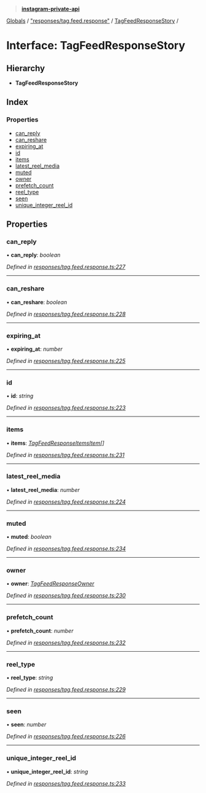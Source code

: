 > **[instagram-private-api](../README.md)**

[Globals](../README.md) / ["responses/tag.feed.response"](../modules/_responses_tag_feed_response_.md) / [TagFeedResponseStory](_responses_tag_feed_response_.tagfeedresponsestory.md) /

# Interface: TagFeedResponseStory

## Hierarchy

* **TagFeedResponseStory**

## Index

### Properties

* [can_reply](_responses_tag_feed_response_.tagfeedresponsestory.md#can_reply)
* [can_reshare](_responses_tag_feed_response_.tagfeedresponsestory.md#can_reshare)
* [expiring_at](_responses_tag_feed_response_.tagfeedresponsestory.md#expiring_at)
* [id](_responses_tag_feed_response_.tagfeedresponsestory.md#id)
* [items](_responses_tag_feed_response_.tagfeedresponsestory.md#items)
* [latest_reel_media](_responses_tag_feed_response_.tagfeedresponsestory.md#latest_reel_media)
* [muted](_responses_tag_feed_response_.tagfeedresponsestory.md#muted)
* [owner](_responses_tag_feed_response_.tagfeedresponsestory.md#owner)
* [prefetch_count](_responses_tag_feed_response_.tagfeedresponsestory.md#prefetch_count)
* [reel_type](_responses_tag_feed_response_.tagfeedresponsestory.md#reel_type)
* [seen](_responses_tag_feed_response_.tagfeedresponsestory.md#seen)
* [unique_integer_reel_id](_responses_tag_feed_response_.tagfeedresponsestory.md#unique_integer_reel_id)

## Properties

###  can_reply

• **can_reply**: *boolean*

*Defined in [responses/tag.feed.response.ts:227](https://github.com/dilame/instagram-private-api/blob/173bc62/src/responses/tag.feed.response.ts#L227)*

___

###  can_reshare

• **can_reshare**: *boolean*

*Defined in [responses/tag.feed.response.ts:228](https://github.com/dilame/instagram-private-api/blob/173bc62/src/responses/tag.feed.response.ts#L228)*

___

###  expiring_at

• **expiring_at**: *number*

*Defined in [responses/tag.feed.response.ts:225](https://github.com/dilame/instagram-private-api/blob/173bc62/src/responses/tag.feed.response.ts#L225)*

___

###  id

• **id**: *string*

*Defined in [responses/tag.feed.response.ts:223](https://github.com/dilame/instagram-private-api/blob/173bc62/src/responses/tag.feed.response.ts#L223)*

___

###  items

• **items**: *[TagFeedResponseItemsItem](_responses_tag_feed_response_.tagfeedresponseitemsitem.md)[]*

*Defined in [responses/tag.feed.response.ts:231](https://github.com/dilame/instagram-private-api/blob/173bc62/src/responses/tag.feed.response.ts#L231)*

___

###  latest_reel_media

• **latest_reel_media**: *number*

*Defined in [responses/tag.feed.response.ts:224](https://github.com/dilame/instagram-private-api/blob/173bc62/src/responses/tag.feed.response.ts#L224)*

___

###  muted

• **muted**: *boolean*

*Defined in [responses/tag.feed.response.ts:234](https://github.com/dilame/instagram-private-api/blob/173bc62/src/responses/tag.feed.response.ts#L234)*

___

###  owner

• **owner**: *[TagFeedResponseOwner](_responses_tag_feed_response_.tagfeedresponseowner.md)*

*Defined in [responses/tag.feed.response.ts:230](https://github.com/dilame/instagram-private-api/blob/173bc62/src/responses/tag.feed.response.ts#L230)*

___

###  prefetch_count

• **prefetch_count**: *number*

*Defined in [responses/tag.feed.response.ts:232](https://github.com/dilame/instagram-private-api/blob/173bc62/src/responses/tag.feed.response.ts#L232)*

___

###  reel_type

• **reel_type**: *string*

*Defined in [responses/tag.feed.response.ts:229](https://github.com/dilame/instagram-private-api/blob/173bc62/src/responses/tag.feed.response.ts#L229)*

___

###  seen

• **seen**: *number*

*Defined in [responses/tag.feed.response.ts:226](https://github.com/dilame/instagram-private-api/blob/173bc62/src/responses/tag.feed.response.ts#L226)*

___

###  unique_integer_reel_id

• **unique_integer_reel_id**: *string*

*Defined in [responses/tag.feed.response.ts:233](https://github.com/dilame/instagram-private-api/blob/173bc62/src/responses/tag.feed.response.ts#L233)*